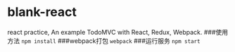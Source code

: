 # blank-react
react practice, An example TodoMVC with React, Redux, Webpack.
###使用方法
`npm install`
###webpack打包
`webpack`
###运行服务
`npm start`
